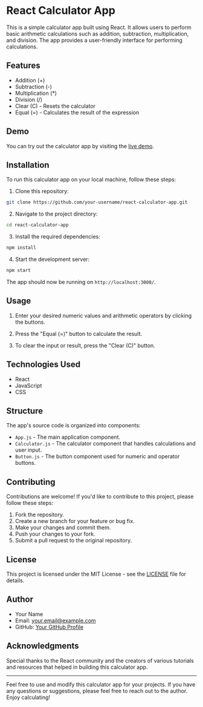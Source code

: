 # React Calculator App

This is a simple calculator app built using React. It allows users to perform basic arithmetic calculations such as addition, subtraction, multiplication, and division. The app provides a user-friendly interface for performing calculations.

## Features

- Addition (+)
- Subtraction (-)
- Multiplication (*)
- Division (/)
- Clear (C) - Resets the calculator
- Equal (=) - Calculates the result of the expression

## Demo

You can try out the calculator app by visiting the [live demo](https://github.io/anantsingh4/React-calculator).

## Installation

To run this calculator app on your local machine, follow these steps:

1. Clone this repository:

```bash
git clone https://github.com/your-username/react-calculator-app.git
```

2. Navigate to the project directory:

```bash
cd react-calculator-app
```

3. Install the required dependencies:

```bash
npm install
```

4. Start the development server:

```bash
npm start
```

The app should now be running on `http://localhost:3000/`.

## Usage

1. Enter your desired numeric values and arithmetic operators by clicking the buttons.

2. Press the "Equal (=)" button to calculate the result.

3. To clear the input or result, press the "Clear (C)" button.

## Technologies Used

- React
- JavaScript
- CSS

## Structure

The app's source code is organized into components:

- `App.js` - The main application component.
- `Calculator.js` - The calculator component that handles calculations and user input.
- `Button.js` - The button component used for numeric and operator buttons.

## Contributing

Contributions are welcome! If you'd like to contribute to this project, please follow these steps:

1. Fork the repository.
2. Create a new branch for your feature or bug fix.
3. Make your changes and commit them.
4. Push your changes to your fork.
5. Submit a pull request to the original repository.

## License

This project is licensed under the MIT License - see the [LICENSE](LICENSE) file for details.

## Author

- Your Name
- Email: your.email@example.com
- GitHub: [Your GitHub Profile](https://github.com/your-username)

## Acknowledgments

Special thanks to the React community and the creators of various tutorials and resources that helped in building this calculator app.

---

Feel free to use and modify this calculator app for your projects. If you have any questions or suggestions, please feel free to reach out to the author. Enjoy calculating!
